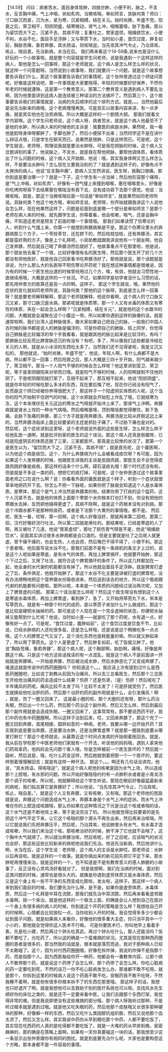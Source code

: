 【14.59】  问曰：病者苦水，面目身体皆肿，四肢亦肿，小便不利，脉之，不言水，反言胸中痛，气上冲咽，状如炙肉，当微咳喘，审如师言，其脉何类？师曰：寸口脉沉而紧，沉为水，紧为寒，沉紧相搏，结在关元。始时尚微，年盛不觉。阳衰之后，荣卫相干，阳损阴盛，结寒微动，肾气上冲，咽喉塞噎，胁下急痛，医以为留饮而大下之，沉紧不去，其病不除；复重吐之，胃家虚烦，咽燥欲饮水，小便不利，水谷不化，面目手足浮肿；又与葶苈下水，当时如小差，食饮过度，肿复如前，胸胁苦痛，象若奔豚，其水扬溢，则咳喘逆。当先攻其冲气令止，乃治其咳，咳止，喘自差。先治新病，水当在后。
我们再来看这个14-59条,说来也是没什么好玩的一个小故事啦。就是整个内容就是学生问老师，说是我遇到一个这样这样的病人，那他是怎么一回事呀，那这个老师就说，这个病人是怎么样怎么样的状况，就这样一个问答题呀。当然说到小故事呀，我们就要问一个问题，就是这个故事想要告诉我们什么，那这个故事要告诉我们的事情呢，这个张仲景透过这个师徒问答呢，好像是这样说吧，第一件事情是大家要晓得，年轻的时候要好好保养，不然你年老的时候就遭殃，这是第一个教育意义。那第二个教育意义是遇到病人不要乱治啊，因为他里面讲到这病人是连续被三种误治的方法搞坏了。然后第三个，这个故事要告诉我们的事情就是，治病的先后顺序的这个排列方式。就是。。。当然他最后是说先治新来的病哦，这个老病慢慢再医。可是其实以故事内容来讲，有一点矛盾，就是其实他也在治劳病哦。所以大概是这样的一个剧情大纲。
那我们就看文字内容啊。这个学生问老师说，这个病人呀，病者苦水，就是这个病人他最受不了是他的水肿，所以病人来的时候他的主诉是：我要医的病是水肿。果然呢，我一看他是脸呀身体呀都肿了，手脚也肿了，然后小便尿不出来；当然同学这不是在讲什么辩证点哦，只是学生在聊天而已。说果然是很肿，只是这样而已。可是呢，这个学生就说，老师呀，照理说我就是要治水肿呀。可是我在把脉的时候，这个病人又岔题讲别的事了。他说脉之，不言水，就是我在帮他把脉，要帮他调体质，看体质出了什么问题的时候，这个病人又开始聊，他说：哦，其实我身体啊又怎么样怎么样，不是要治水肿吗？怎么现在又要我治别的了？就是遇到这样子的，好像有点不太爽快的病人。他说“反言胸中痛”，那病人又忽然讲说，医生呀，我胸口很痛。那你到底是要治哪一个？就是一下子，这个学生有一点当掉；然后他形容那个痛呀，是“气上冲咽，状如炙肉”，好像有一团气撞上来撞到咽喉，塞在咽喉里头，好像是你吃烤肉呀吞下去结果塞在喉咙没有吞下去，没有成功吞下去那个感觉。他说：当微咳喘，就是，那这个当微咳喘后面一句话是“审如师言”，就是果然如同老师所说。其脉何类？他这个地方哦，审如师言说，老师呀，你开始就跟我讲这个人说他会怎么样，现在他果然这样了，问题是前面到底是哪一个部分是审如师言？是那个老师在病人来的时候，就先跟学生说，你等着看，他会咳嗽，喘气，还是会胸中痛，不知道这老师是预言了前面的哪一个事情哦。
那我们如果读惯了伤寒论的人，听到什么气撞上来，你第一个就想到奔豚病嘛是不是，那这个伤寒论里头的奔豚病那三个方子，一个苓桂枣甘，还在脐下的，然后桂枝加桂，还有奔豚汤，其实都是蛮好用的方子。像是上个礼拜吧，小吴助教就跟我讲说他有一个朋友啊，他自己发奔豚，然后就自己喝了奔豚汤然后就好了。他故事重点不在那里啦，他是说，那个朋友他去看了一个很，比较好像很有名的医生呀，然后那个医生开了好几个方都没有把他医好，就是他自己回家看书吃奔豚汤好了。那他就是说，那个话题就是讲说，为什么那么大的名医呀不照伤寒论开药呢？我在想这种事情都是很难说，因为有的时候一个医生他出道的时候曾经用过几个方，唉，有效，他就会习惯性地一直继续用哦，大概是这样的一个状况。不过，如果同学是初学者没什么习惯的话，那先用仲景方的胜算还是高一点的啊。这样子。
那这个学生就说，哦，果然他的症状的变化就如同老师所说，其脉何类？那他的这个脉呀，到底是怎么样一回事呀？就是要老师解释解释，那这个老师就解释，他说你看啊，这个病人的寸口脉又沉又紧，那寸口脉沉是水病，那紧呢就是体质寒。那一个人又有水毒的体质又有寒性的体质，夹在一起会怎么样啊？“沉紧相搏，结在关元”，就是他的这个水跟冷的问题，大概就是会凝聚在这个小腹这一带。所以如果你遇到这样的脉像的话，就是通常啦啊，我们台湾人这种脉很多，像大家如果自己把自己的脉，一般我们中国人古时候的脉书都是说人的肺脉是偏浮的，可是你把自己的肺脉，班上同学，你觉得自己肺脉是比较偏浮的举个手我看看，就是跟其他的脉比起来是比较浮的，有吗？那肺脉比较反而比脾胃脉还沉的有没有？有吧，多了，所以像我们这些都是冷结在关元的人啊，就是从小冰凉的东西吃太多了。当然我们还不见得紧啦，我是又沉又松的。
那他就说，“始时尚微，年盛不觉”，他说，年轻人啊，有什么病都不是大病，所以都不当一回事；然后阳衰之后，那人大概是三四十岁开始，阳气越来越少了，荣卫相干。那当一个人阳气不够的时候会怎么样呢？他这里讲到营卫、荣卫呢，等于是拿阴跟阳来对举而已哦。就是阳气不够的时候，人的阳啊就制不住他的阴了。于是呢阴跟阳就打架了，互相干起来了，那互相干起来，他说“阳损阴盛”，就是你年轻的时候吃那么多冰的东西，现在要后悔了吧，现在你已经没有阳气了，反而是这个阴已经被你养得很肥大了，那这样子一个阳虚阴实体质的人呢，这个当你的阳气开始制不住阴气的时候，这个水邪就会开始犯上作乱了哦，它就结寒为冻，这个本来埋伏在关元这边的寒水之气呀就开始冲上来了。那肾气上冲啊，奔豚病就是肾水上攻的一种水气病哦。然后咽喉塞噎，顶到喉咙都觉得梗住，胁下急痛，会胁下急痛的奔豚，那三个方子就是用奔豚汤。奔豚汤是比较从肝胆这边上来的，当然奔豚汤临床上面比较要紧的主症是抓肚子痛了，不过胁下痛也是对的。
然后呢，这个症状讲到这里呀，这个老师就说外面的这些医生呀，怎么样怎么样子给他乱医一通啊，就是批评别家的医生的这个误治。那这个病人还真是倒霉呀，已经是阳虚阴实的体质还跑了三家，三家都医坏。那真是比较惨的状况了。那第一个是医生以为，“留饮而大下之，沉紧不去，其病不除”；就是首先呢，这个庸医啊，以为他这个病是痰饮。这个，为什么奔豚病为什么会被看成痰饮呀？有可能，因为如果这个人发奔豚的时候，他跟医生讲我的主诉是皮跳肉跳，那医生会不会觉得皮跳肉跳好像是痰病，那这样的话来个什么啊，礞石滚痰丸哦！那个时代还没有啦，但是就是不多这一类的药，想把它的痰打掉，可是呢，这个张仲景透过这个故事里面老师之口在说什么啊？说：你看看外面的庸医就是这个样子，听到一个症状就很草率地把药开下去。你怎么不把一下脉呢，如果你把了脉就会知道这个人是水毒体质，是寒体，那这个是气上冲当然是奔豚类的啦。结果你用了打痰的这个猛药，这个人沉紧不去，就是他的体质上面那个寒那个水你根本打也打不到。你没有把他的寒跟水去掉，反而把他搞得更虚了，其病不除啊，就是这个药根本没有对到病。那这个冷跟水都不是那种除痰药，或者是下法那个大黄剂的事情哦，都不是。
然后呢，医生一看，哎呀，第一招啊，这个病人好像没好，那就再来第二招吧。那第二招，汉代好像好流行吐法，所以第二招就是用吐的。那结果呢，已经是寒底的人了啊，再又被吐了几道，他说“胃家虚烦”，那吐了损伤胃气呀是不是，他说“咽燥欲饮水”，前面其实讲过很多水肿病都是会口渴的。但是主要就是吐了之后呢人就更虚，胃干燥干燥的，也会生热，人也会烦，然后嘴巴干得不得了，小便不利。那这个患者哦，他后面写说水谷不化，那我们前面不是有一条病机的条文才上过的，说是这个人呢如果是寒底，是有水气的体质，再加上脾胃搞坏，他就要开始肿，那这个下过之后，又用了吐法，就符合这个脾胃搞坏的条件了。所以这几样都加在一起，他全身的水代谢的机能都没有掉了。所以他就会面目手足浮肿。就是脾胃打虚之了后，条件俱足，他就开始肿了。那这个水谷不化主要是讲被打虚的脾胃呢，没有办法顺畅地把这个营养跟水份吸收进来，然后送到该去的地方，所以这个吸收跟代谢的机能都有问题啦。那所以呢，本来是一个体质的问题经过误治两次呢，又加上了脾胃虚的问题。
那第三个误治是怎么样呢？然后这个医生呀没有想到这个人是寒底水毒体质，再加上脾胃虚，看到肿了，急了，又开始用葶苈丸下水，宋本是写葶苈丸，就是有一种那个时代的成药，是以葶苈子来加什么什么做成的，那这个是比较是硬把水抽掉的药。那可是这个人现在是一个完全虚掉的状态，你硬把水抽掉又能帮到什么忙呢？他说，当时如小差——就是吃了那个药呢，水有退一点，好像有好一点了。可是呢，“食饮过度，腹肿如前”，这个食饮过度是饮食不节，比如说，已经水肿病的人还吃很多盐，还是怎么样哦，还是说是这个稍微吃多一点点哦，这个人的脾胃之气又没了。这个消化东西也是耗能量的嘛。所以就又肿起来了，所以用了葶苈丸，这个人是更虚了，然后肿复如前，吃了饭就又肿了。他说“胸胁苦痛，象若奔豚”，那这个病人呢，这个胸部啊，胁肋啊，痛哦，好像是奔豚这个病。只是这个地方这些话我读的有一点混乱，就是这个病人不是前面讲一开始就是奔豚嘛。一开始是奔豚，然后被治成水肿，然后水肿恶化了又变成奔豚了。难道这就是传说中的西药圈圈吗？
你知道这个。。。我应该上次有提到过什么是西医药圈圈吧，比如说丁助教从前因为治痛风，所以去三总看医生，然后那个三总医生开给他治痛风的药会造成什么结果？伤肝？还是伤肾，（是）伤肝！然后呢吃了半年痛风的药呢，痛风比较不太发了吗？比较不太发了！可是肝就受伤了。然后医生就换给他吃治肝的药，然后那个治肝的药的副作用就是什么，会引发痛风！啊 ，就是，兜了一圈又回来了。
这是最小圈的啦，那个大圈的还有呀，那什么药治失眠，然后出一个什么药，然后那个药治这个副作用，然后又怎么样，然后到最后那个副作用就是会造成失眠，一圈又回来了，这事常常有。那不要说西药不好，我们中药也有中药圈圈啊。所以这样子治到后来，哎，又回来奔豚了，那这个兜了一圈又回到奔豚，首尾相接，圆转如意的一种病，老师，我要从哪一边开始开药？其实我到底是要治奔豚，还是要治水肿，还是治脾胃虚寒？就是那一圈我到底要从哪里打断它？那这个老师就说，从最靠近这个时间点发病的开始倒着医回去。就是，我从前在学校那个中医老师他们家就有一个开法，听说他的妈妈哦，遇到人家来他们药局拿药，他妈妈会先问那个客人哦，你是怎样被前一个医生医坏的？然后就一路听，然后说是，哦，吃什么药变这样，然后她就倒着把那一个一个医坏的，要这样倒着慢慢解回去；就是有这样一种开法。
那这个。。。啊还有几句话没讲完，他说，“其水扬溢，得咳喘逆”，就是这个病人呢他的咳嗽是因为水气上攻，所以造成那个上腔哦，有水邪的问题。所以开始好像隐隐约约有一点肺积水或者是小青龙汤那个调子的咳嗽，所以呢，他就解释给这个学生听说，那现在眼前好像最猛最新来的病呢，我们姑且算它是奔豚好了；所以他说，“当先攻其冲气令止，乃治其咳，咳止，喘自差。”，就是这个人又有奔豚，又有咳嗽，又有喘。那这个老师他的思路就是说，奔豚这个问题造成水气上冲，奔豚本身是个水气上冲的症状。而水气上冲堆在你的上腔造成咳跟喘，那么你如果在这种情况之下光是治这个咳或者喘的话，这个水气还是不断地攻上来，等于是没完没了的。
所以他就觉得比较要紧的是先把这个冲气平定下来，让它这个咳喘的那个源头不再生出来，然后再来治咳喘，所以它就说我们先把奔豚压平，然后呢，乃治其咳，他说肺里头有水气，有水毒才造成咳嗽，所以我们来治这个咳。那咳嗽治好的时候，肺干净了它也就不会喘了，这个胸中大气就顺了。所以就治奔豚治咳，然后咳呢，好了之后呢，应该喘气的状况也会好，那这些这些比较新来的病呢他说我们先治。他说先治新病，然后他讲什么啊，水当在后，这个学生说：老师呀，这个病人的主诉是水肿哎。那老师说：水肿以后再说啦。就是这样的一个故事。就是你搞出来的新花招先把它平定下来，那水肿呢再慢慢来治，就是这样的一个，也不知道是不是有教育意义的感人肺腑的小故事了，反正没有心灵鸡汤好看就对了。
但是我想啊，我们在治病的时候，面对到这类问题的时候，通常也是很头大的。就像是你遇到虚劳体质又是水毒体质，然后又是这个身上有一些不干净的东西变成化脓啦，发炎啦，这样子。那这样一个病人来到我们面前的时候，我们要先治什么呀，是不是，如果你是虚劳体质，水毒体质，然后这一个礼拜是中耳在流脓，那我们就先治中耳流脓。然后再来看看虚劳跟水毒啊，挑一个来治，就是他这样的一个做法上面，的确是会让人想到自己在面对一个身上有很多病的病人的时候，你到底这个开药的策略是怎么样？我想给自己开的时候啊，心情都会比较放松一点，当你给别人开的时候，我会觉得多多少少都会扯到面子问题。就是如果病人来看你，好像他的很多重大主症，你只消平其中一个小小的，那他就会觉得你这人医术不行嘛。
可是你要医术行，你叫他早上看着手表，先是吃小建，然后再过个钟头吃真武，再过个钟头吃什么，那人还能活吗？饭都不要吃了，光吃药了，所以这的确是一个蛮难搞的状况。尤其是现在那种西药圈圈的患者是很多的，那当然我的话就是，根本就是落荒而逃，我对于那种病人已经不太敢碰了。这个，因为对付西药圈圈哦，好像在拆炸弹，我说的炸弹不是指那个药，而是指那个人。因为西医每给你开一种药，他都会有一番教育内容，让那个病人不敢停那个药，就是说这个药停了会怎么样，那个药停了会怎么样。你吃心脏病的药一定要吃到死，不然的话万一你不吃心脏病发怎么办，那谁都不敢不吃呀。就是那个，你拆到这里的时候病人说这个药我不敢不吃，安眠药我不敢不吃呀，不然我睡不着啊，就是他有很多你根本拆不了的东西在那里哦。
那这样子的话，我想也只好退开了啊。就是我想他可以去救助于别的医疗系统也可以呀。去找风水先生顺好你的床位之类的，就是还不一定要来看中医，让我们去跟那个东西打架，我觉得非常的难。但是我说即使没有这些难搞的部分哦，那个病人呀我听过那种，不是听过根本就是遇到过哦。就是他又吃失眠的药，然后他那个皮肤哦又长很多那种硬块的那种，好像癣一样的东西，然后又吃什么类固醇抗组织胺，然后又说他那个血太浓了，然后又怎么样。其实我说中药你从早到晚吃那个中药，人都不要吃饭了，其实现在吃西药的人真的是吃得都不要吃饭了。就是一大堆的药从早排到晚，密密麻麻的，那的确是在策略上面啊，如果有一天你真要碰这一块的话，那我想至少这一条显示出张仲景跟你有相同的困扰。就是到底要先治什么呢，大家也是要构思这个方略，那本身都不是一件容易的事情。

